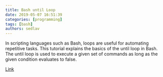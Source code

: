 ```yaml
---
title: Bash until Loop 
date: 2019-05-07 16:51:39
categories: [programming]
tags: [bash]
authors: sedlav
---
```


In scripting languages such as Bash, loops are useful for automating repetitive tasks. This tutorial explains the basics of the until loop in Bash. The until loop is used to execute a given set of commands as long as the given condition evaluates to false.

[Link](https://linuxize.com/post/bash-until-loop/)
